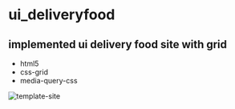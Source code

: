 # ui_deliveryfood

## implemented ui delivery food site with grid

* html5
* css-grid
* media-query-css

![template-site](https://user-images.githubusercontent.com/92257857/233777777-69b46ab4-2760-4fac-a35c-3493654c1fb7.gif)
